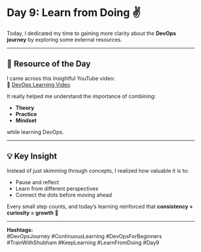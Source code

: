 # Day 9: Learn from Doing ✌

Today, I dedicated my time to gaining more clarity about the **DevOps journey** by exploring some external resources.  

---

## 🎥 Resource of the Day
I came across this insightful YouTube video:  
🔗 [DevOps Learning Video](https://lnkd.in/dwTrzZYx)  

It really helped me understand the importance of combining:  
- **Theory**  
- **Practice**  
- **Mindset**  

while learning DevOps.  

---

## 💡 Key Insight
Instead of just skimming through concepts, I realized how valuable it is to:  
- Pause and reflect  
- Learn from different perspectives  
- Connect the dots before moving ahead  

Every small step counts, and today’s learning reinforced that **consistency + curiosity = growth** 🚀  

---

**Hashtags:**  
#DevOpsJourney #ContinuousLearning #DevOpsForBeginners #TrainWithShubham #KeepLearning #LearnFromDoing #Day9
